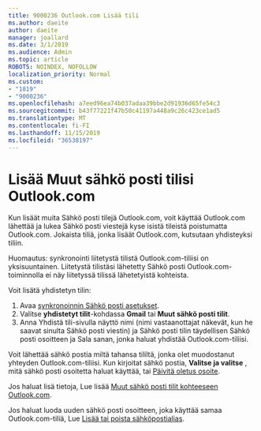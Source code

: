 ```yaml
---
title: 9000236 Outlook.com Lisää tili
ms.author: daeite
author: daeite
manager: joallard
ms.date: 3/1/2019
ms.audience: Admin
ms.topic: article
ROBOTS: NOINDEX, NOFOLLOW
localization_priority: Normal
ms.custom:
- "1819"
- "9000236"
ms.openlocfilehash: a7eed96ea74b037adaa39bbe2d91936d65fe54c3
ms.sourcegitcommit: b43f77221f47b50c41197a448a9c26c423ce1ad5
ms.translationtype: MT
ms.contentlocale: fi-FI
ms.lasthandoff: 11/15/2019
ms.locfileid: "36538197"
---
```

# <a name="add-your-other-email-accounts-to-outlookcom"></a>Lisää Muut sähkö posti tilisi Outlook.com

Kun lisäät muita Sähkö posti tilejä Outlook.com, voit käyttää Outlook.com lähettää ja lukea Sähkö posti viestejä kyse isistä tileistä poistumatta Outlook.com. Jokaista tiliä, jonka lisäät Outlook.com, kutsutaan yhdisteyksi tiliin.

Huomautus: synkronointi liitetystä tilistä Outlook.com-tiliisi on yksisuuntainen. Liitetystä tilistäsi lähetetty Sähkö posti Outlook.com-toiminnolla ei näy liitetyssä tilissä lähetetyistä kohteista.

Voit lisätä yhdistetyn tilin:

1. Avaa [synkronoinnin Sähkö posti asetukset](https://go.microsoft.com/fwlink/?linkid=875264).
2. Valitse **yhdistetyt tilit**-kohdassa **Gmail** tai **Muut sähkö posti tilit**.
3. Anna Yhdistä tili-sivulla näyttö nimi (nimi vastaanottajat näkevät, kun he saavat sinulta Sähkö posti viestin) ja Sähkö posti tilin täydellisen Sähkö posti osoitteen ja Sala sanan, jonka haluat yhdistää Outlook.com-tiliisi.

Voit lähettää sähkö postia miltä tahansa tililtä, jonka olet muodostanut yhteyden Outlook.com-tiliisi. Kun kirjoitat sähkö postia, **Valitse ja valitse** , mitä sähkö posti osoitetta haluat käyttää, tai [Päivitä oletus osoite](https://go.microsoft.com/fwlink/?linkid=875264).

Jos haluat lisä tietoja, Lue lisää [Muut sähkö posti tilit kohteeseen Outlook.com](https://support.office.com/article/c5224df4-5885-4e79-91ba-523aa743f0ba?wt.mc_id=Office_Outlook_com_Alchemy).

Jos haluat luoda uuden sähkö posti osoitteen, joka käyttää samaa Outlook.com-tiliä, Lue [Lisää tai poista sähköpostialias](https://support.office.com/article/459b1989-356d-40fa-a689-8f285b13f1f2?wt.mc_id=Office_Outlook_com_Alchemy).
